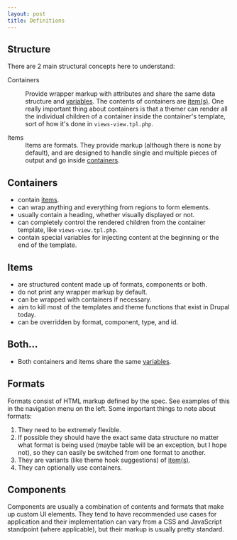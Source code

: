 ```yaml
---
layout: post
title: Definitions
---
```


## Structure

There are 2 main structural concepts here to understand:

<dl>
  <dt>Containers</dt>
  <dd>
    <p>Provide wrapper markup with attributes and share the same data structure and <a href="{{ site.baseurl }}/variables">variables</a>. The contents of containers are <a href="{{ site.baseurl }}/item">item(s)</a>. One really important thing about containers is that a themer can render all the individual children of a container inside the container's template, sort of how it's done in <code>views-view.tpl.php</code>.</p>

  </dd>
  <dt>Items</dt>
  <dd>Items are formats. They provide markup (although there is none by default), and are designed to handle single and multiple pieces of output and go inside <a href="{{ site.baseurl }}/container">containers</a>.</dd>
</dl>


## Containers

- contain <a href="{{ site.baseurl }}/items">items</a>.
- can wrap anything and everything from regions to form elements.
- usually contain a heading, whether visually displayed or not.
- can completely control the rendered children from the container template, like <code>views-view.tpl.php</code>.
- contain special variables for injecting content at the beginning or the end of the template.

## Items

- are structured content made up of formats, components or both.
- do not print any wrapper markup by default.
- can be wrapped with containers if necessary.
- aim to kill most of the templates and theme functions that exist in Drupal today.
- can be overridden by format, component, type, and id.

## Both...

- Both containers and items share the same <a href="{{ site.baseurl }}/variables">variables</a>.


## Formats

Formats consist of HTML markup defined by the spec. See examples of this in the navigation menu on the left. Some important things to note about formats:

1. They need to be extremely flexible.
2. If possible they should have the exact same data structure no matter what format is being used (maybe table will be an exception, but I hope not), so they can easily be switched from one format to another.
3. They are variants (like theme hook suggestions) of <a href="{{ site.baseurl }}/item">item(s)</a>.
4. They can optionally use containers.

## Components

Components are usually a combination of contents and formats that make up custom UI elements. They tend to have recommended use cases for application and their implementation can vary from a CSS and JavaScript standpoint (where applicable), but their markup is usually pretty standard.
